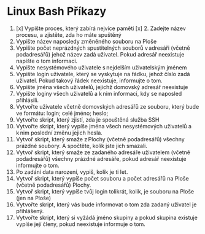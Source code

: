 # Linux Bash Příkazy
1. [x] Vypište proces, který zabírá nejvíce paměti 
[x] 2. Zadejte název procesu, a zjistěte, zda ho máte spuštěný 
3. Vypište název naposledy změněného souboru na Ploše 
4. Vypište počet neprázdných spustitelných souborů v adresáři (včetně podadresářů) jehož název zadá uživatel. Pokud adresář neexistuje napište o tom informaci. 
5. Vypište nesystémového uživatele s nejdelším uživatelským jménem 
6. Vypište login uživatele, který se vyskytuje na řádku, jehož číslo zadá uživatel. Pokud takový řádek neexistuje, informujte o tom. 
7. Vypište jména všech uživatelů, jejichž domovský adresář neexistuje 
8. Vypište loginy všech uživatelů a k nim informaci, kdy se naposled přihlásili. 
9. Vytvořte uživatele včetně domovských adresářů ze souboru, který bude ve formátu: login; celé jméno; heslo; 
10. Vytvořte skript, který zjistí, zda je spouštěná služba SSH 
11. Vytvořte skript, který vypíše jména všech nesystémových uživatelů a k nim poslední změnu jejich hesla. 
12. Vytvoř skript, který smaže z Plochy (včetně podadresářů) všechny prázdné soubory. A spočtěte, kolik jste jich smazali.  
13. Vytvoř skript, který smaže ze zadaného adresáře uživatelem (včetně podadresářů) všechny prázdné adresáře, pokud adresář neexistuje informujte o tom. 
14. Po zadání data narození, vypiš, kolik je ti let. 
15. Vytvoř skript, který vypíše počet souboru a počet adresářů na Ploše (včetně podadresářů) Plochy. 
16. Vytvoř skript, který vypíše tvůj login tolikrát, kolik, je souboru na Ploše (jen na Ploše) 
17. Vytvořte skript, který vás bude informovat o tom zda zadaný uživatel je přihlášený. 
18. Vytvořte skript, který si vyžádá jméno skupiny a pokud skupina existuje vypíše její členy, pokud neexistuje informuje o tom. 
